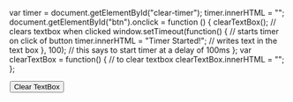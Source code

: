 var timer = document.getElementById("clear-timer"); 
timer.innerHTML = ""; 
document.getElementById("btn").onclick = function () { 
clearTextBox(); // clears textbox when clicked 
window.setTimeout(function() { // starts timer on click of button 
timer.innerHTML = "Timer Started!"; // writes text in the text box 
}, 100); // this says to start timer at a delay of 100ms 
}; 
var clearTextBox = function() { // to clear textbox clearTextBox.innerHTML = ""; };
<br> <div id="btn" style="width:100px;text-align:center;"><input type="button" onclick="clearTextBox()" value="Clear TextBox"></div> <div id="clear-timer"></div> </html>
